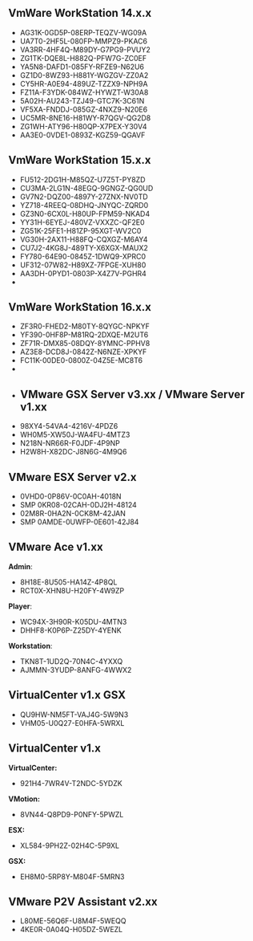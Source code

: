 ## **VmWare WorkStation 14.x.x**
-   AG31K-0GD5P-08ERP-TEQZV-WG09A
-   UA7T0-2HF5L-080FP-MMPZ9-PKAC6
-   VA3RR-4HF4Q-M89DY-G7PG9-PVUY2
-   ZG1TK-DQE8L-H882Q-PFW7G-ZC0EF
-   YA5N8-DAFD1-085FY-RFZE9-N62U6
-   GZ1D0-8WZ93-H881Y-WGZGV-ZZ0A2
-   CY5HR-A0E94-489UZ-TZZX9-NPH9A
-   FZ11A-F3YDK-084WZ-HYWZT-W30A8
-   5A02H-AU243-TZJ49-GTC7K-3C61N
-   VF5XA-FNDDJ-085GZ-4NXZ9-N20E6
-   UC5MR-8NE16-H81WY-R7QGV-QG2D8
-   ZG1WH-ATY96-H80QP-X7PEX-Y30V4
-   AA3E0-0VDE1-0893Z-KGZ59-QGAVF

## **VmWare WorkStation 15.x.x**
-   FU512-2DG1H-M85QZ-U7Z5T-PY8ZD
-   CU3MA-2LG1N-48EGQ-9GNGZ-QG0UD
-   GV7N2-DQZ00-4897Y-27ZNX-NV0TD
-   YZ718-4REEQ-08DHQ-JNYQC-ZQRD0
-   GZ3N0-6CX0L-H80UP-FPM59-NKAD4
-   YY31H-6EYEJ-480VZ-VXXZC-QF2E0
-   ZG51K-25FE1-H81ZP-95XGT-WV2C0
-   VG30H-2AX11-H88FQ-CQXGZ-M6AY4
-   CU7J2-4KG8J-489TY-X6XGX-MAUX2
-   FY780-64E90-0845Z-1DWQ9-XPRC0
-   UF312-07W82-H89XZ-7FPGE-XUH80
-   AA3DH-0PYD1-0803P-X4Z7V-PGHR4
- 
## **VmWare WorkStation 16.x.x**
-   ZF3R0-FHED2-M80TY-8QYGC-NPKYF
-   YF390-0HF8P-M81RQ-2DXQE-M2UT6
-   ZF71R-DMX85-08DQY-8YMNC-PPHV8
-   AZ3E8-DCD8J-0842Z-N6NZE-XPKYF
-   FC11K-00DE0-0800Z-04Z5E-MC8T6
- 
- ## **VMware GSX Server v3.xx / VMware Server v1.xx**
-   98XY4-54VA4-4216V-4PDZ6
-   WH0M5-XW50J-WA4FU-4MTZ3
-   N218N-NR66R-F0JDF-4P9NP
-   H2W8H-X82DC-J8N6G-4M9Q6

## **VMware ESX Server v2.x**
-   0VHD0-0P86V-0C0AH-4018N
-   SMP 0KR08-02CAH-0DJ2H-48124
-   02M8R-0HA2N-0CK8M-42JAN
-   SMP 0AMDE-0UWFP-0E601-42J84

## **VMware Ace v1.xx**

**Admin**:

-   8H18E-8U505-HA14Z-4P8QL
-   RCT0X-XHN8U-H20FY-4W9ZP

**Player**:

-   WC94X-3H90R-K05DU-4MTN3
-   DHHF8-K0P6P-Z25DY-4YENK

**Workstation**:

-   TKN8T-1UD2Q-70N4C-4YXXQ
-   AJMMN-3YUDP-8ANFG-4WWX2

## **VirtualCenter v1.x GSX**
-   QU9HW-NM5FT-VAJ4G-5W9N3
-   VHM05-U0Q27-E0HFA-5WRXL

## **VirtualCenter v1.x**

**VirtualCenter:**

-   921H4-7WR4V-T2NDC-5YDZK

**VMotion:**

-   8VN44-Q8PD9-P0NFY-5PWZL

**ESX:**

-   XL584-9PH2Z-02H4C-5P9XL

**GSX:**

-   EH8M0-5RP8Y-M804F-5MRN3


## **VMware P2V Assistant v2.xx**
-   L80ME-56Q6F-U8M4F-5WEQQ
-   4KE0R-0A04Q-H05DZ-5WEZL
